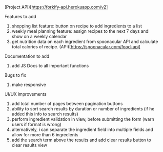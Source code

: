 (Project API)[https://forkify-api.herokuapp.com/v2]

Features to add

1. shopping list feature: button on recipe to add ingredients to a list
2. weekly meal planning feature: assign recipes to the next 7 days and show on a weekly calendar
3. get nutrition data on each ingredient from spoonacular API and calculate total calories of recipe. (API)[https://spoonacular.com/food-api]

Documentation to add

1. add JS Docs to all important functions

Bugs to fix

1. make responsive

UI/UX improvements

1. add total number of pages between pagination buttons
2. ability to sort search results by duration or number of ingredients (if he added this info to search results)
3. perform ingredient validation in view, before submitting the form (warn users if format is wrong)
4. alternatively, i can separate the ingredient field into multiple fields and allow for more than 6 ingredients
5. add the search term above the results and add clear results button to clear results view
